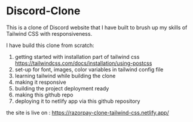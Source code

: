 # Discord-Clone
This is a clone of Discord website that I have built to brush up my skills of Tailwind CSS with responsiveness.

I have build this clone from scratch:

1. getting started with installation part of tailwind css https://tailwindcss.com/docs/installation/using-postcss
2. set-up for font, images, color variables in tailwind config file
3. learning tailwind while building the clone
4. making it responsive
5. building the project deployment ready
6. making this github repo
7. deploying it to netlify app via this github repository

the site is live on : https://razorpay-clone-tailwind-css.netlify.app/
